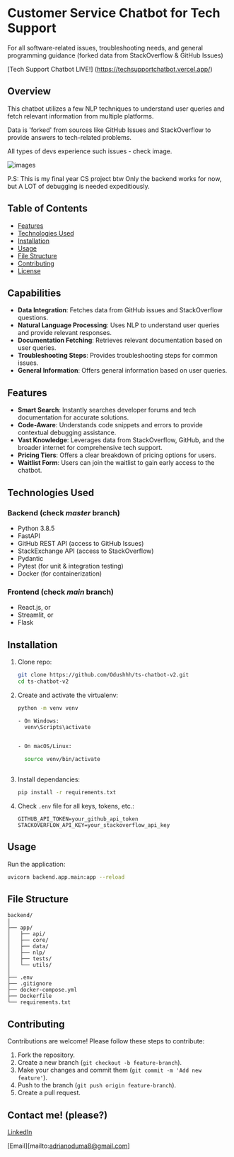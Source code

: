 # Customer Service Chatbot for Tech Support 

For all software-related issues, troubleshooting needs, and general programming guidance (forked data from StackOverflow & GitHub Issues)

[Tech Support Chatbot LIVE!] (https://techsupportchatbot.vercel.app/)

## Overview

This chatbot utilizes a few NLP techniques to understand user queries and fetch relevant information from multiple platforms.

Data is 'forked' from sources like GitHub Issues and StackOverflow to provide answers to tech-related problems.

All types of devs experience such issues - check image.

![images](https://github.com/user-attachments/assets/891009b0-6fed-483d-95af-9e2272bcf573)

P.S: This is my final year CS project btw
Only the backend works for now, but A LOT of debugging is needed expeditiously.

## Table of Contents

- [Features](#features)
- [Technologies Used](#technologies-used)
- [Installation](#installation)
- [Usage](#usage)
- [File Structure](#file-structure)
- [Contributing](#contributing)
- [License](#license)

## Capabilities

- **Data Integration**: Fetches data from GitHub issues and StackOverflow questions.
- **Natural Language Processing**: Uses NLP to understand user queries and provide relevant responses.
- **Documentation Fetching**: Retrieves relevant documentation based on user queries.
- **Troubleshooting Steps**: Provides troubleshooting steps for common issues.
- **General Information**: Offers general information based on user queries.
  
## Features
- **Smart Search**: Instantly searches developer forums and tech documentation for accurate solutions.
- **Code-Aware**: Understands code snippets and errors to provide contextual debugging assistance.
- **Vast Knowledge**: Leverages data from StackOverflow, GitHub, and the broader internet for comprehensive tech support.
- **Pricing Tiers**: Offers a clear breakdown of pricing options for users.
- **Waitlist Form**: Users can join the waitlist to gain early access to the chatbot.

## Technologies Used

### Backend (check *master* branch)

- Python 3.8.5
- FastAPI
- GitHub REST API (access to GitHub Issues)
- StackExchange API (access to StackOverflow)
- Pydantic
- Pytest (for unit & integration testing)
- Docker (for containerization)

### Frontend (check *main* branch)

- React.js, or
- Streamlit, or
- Flask

## Installation

1. Clone repo:

   ```bash
   git clone https://github.com/Odushhh/ts-chatbot-v2.git
   cd ts-chatbot-v2
   ```

2. Create and activate the virtualenv:

   ```bash
   python -m venv venv
   
   - On Windows:
     venv\Scripts\activate
   

   - On macOS/Linux:

     source venv/bin/activate
     
   ```



   

3. Install dependancies:

   ```bash
   pip install -r requirements.txt
   ```

4. Check `.env` file for all keys, tokens, etc.:

   ```plaintext
   GITHUB_API_TOKEN=your_github_api_token
   STACKOVERFLOW_API_KEY=your_stackoverflow_api_key
   ```

## Usage

Run the application:

```bash
uvicorn backend.app.main:app --reload
```


## File Structure

```plaintext
backend/
│
├── app/
│   ├── api/
│   ├── core/
│   ├── data/
│   ├── nlp/
│   ├── tests/
│   └── utils/
│
├── .env
├── .gitignore
├── docker-compose.yml
├── Dockerfile
└── requirements.txt
```

## Contributing

Contributions are welcome! Please follow these steps to contribute:

1. Fork the repository.
2. Create a new branch (`git checkout -b feature-branch`).
3. Make your changes and commit them (`git commit -m 'Add new feature'`).
4. Push to the branch (`git push origin feature-branch`).
5. Create a pull request.

## Contact me! (please?)

[LinkedIn](https://www.linkedin.com/in/adrian-oduma-4374a4252/)

[Email][mailto:adrianoduma8@gmail.com]

